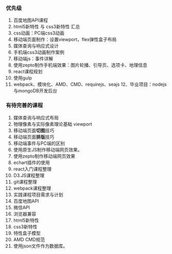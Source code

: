 ### 优先级
1. 百度地图API课程
2. html5新特性 与 css3新特性 汇总
4. css动画：PC端css3动画
5. 移动端页面制作：设置viewport，flex弹性盒子布局
6. 媒体查询与响应式设计
7. 手机端css3动画制作案例
7. 移动端js：事件详解
8. 使用zepto制作手机端效果：图片轮播、引导页、选项卡、地理信息
9. react课程规划
10. 使用gulp
11. webpack、模块化、AMD、CMD、requirejs、seajs
12、毕业项目：nodejs与mongoDB开发后台


### 有待完善的课程
1. 媒体查询与响应式布局
2. 物理像素与实际像素理论基础 viewport
3. 移动端页面**切图**技巧
4. 移动端页面**排版**技巧
5. 移动端事件与PC端的区别
6. 使用原生JS制作移动端网页效果。
7. 使用zepto制作移动端网页效果
8. echart插件的使用
9. react入门课程整理
10. D3.JS课程整理
11. git课程整理
12. webpack课程整理
13. 实践课程项目需求与计划
14. 百度地图API
15. 微信API
17. 浏览器兼容
18. html5新特性 
19. css3新特性
20. 特性盒子模型
21. AMD CMD规范
22. 使用json文件作为数据库。


